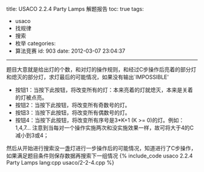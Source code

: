 title: USACO 2.2.4 Party Lamps 解题报告
toc: true
tags:
  - usaco
  - 找规律
  - 搜索
  - 枚举
categories:
  - 算法竞赛
id: 903
date: 2012-03-07 23:04:37
---

题目大意就是给出灯的个数，和对灯的操作规则，和经过C步操作后亮着的部分灯和熄灭的部分灯，求灯最后的可能情况，如果没有输出`IMPOSSIBLE'

*   按钮1：当按下此按钮，将改变所有的灯：本来亮着的灯就熄灭，本来是关着的灯被点亮。
*   按钮2：当按下此按钮，将改变所有奇数号的灯。
*   按钮3：当按下此按钮，将改变所有偶数号的灯。
*   按钮4：当按下此按钮，将改变所有序号是3*K+1 (K >= 0)的灯。例如：1,4,7...
注意到当每对一个操作实施两次和没实施效果一样，故可将大于4的C减小到3或4；

然后从开始进行搜索没一盏灯进行一步操作后的可能情况，知道进行了C步操作，如果满足题目条件则保存数据再搜索下一组情况
{% include_code usaco 2.2.4 Party Lamps lang:cpp usaco/2-2-4.cpp %}